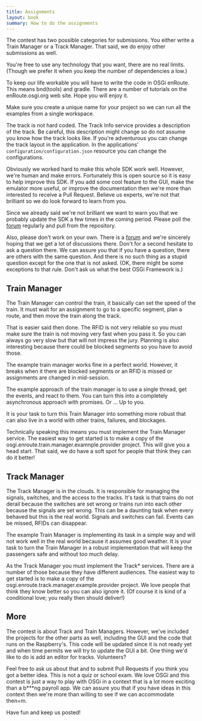 ```yaml
---
title: Assignments
layout: book
summary: How to do the assignments
---
```


The contest has two possible categories for submissions. You either write a Train Manager or a Track Manager. That said, we do enjoy other submissions as well.

You're free to use any technology that you want, there are no real limits. (Though we prefer it when you keep the number of dependencies a low.) 

To keep our life workable you will have to write the code in OSGi enRoute. This means bnd(tools) and gradle. There are a number of tutorials on the enRoute.osgi.org web site. Hope you will enjoy it.

Make sure you create a unique name for your project so we can run all the examples from a single workspace.

The track is not hard coded. The Track Info service provides a description of the track. Be careful, this description might change so do not assume you know how the track looks like. If you're adventurous you can change the track layout in the application. In the applications' `configuration/configuration.json` resource you can change the configurations.

Obviously we worked hard to make this whole SDK work well. However, we're human and make errors. Fortunately this is open source so it is easy to help improve this SDK. If you add some cool feature to the GUI, make the emulator more useful, or improve the documentation then we're more than interested to receive a Pull Request. Believe us experts, we're not that brilliant so we do look forward to learn from you.

Since we already said we're not brilliant we want to warn you that we probably update the SDK a few times in the coming period. Please poll the [forum][forum] regularly and pull from the repository.

Also, please don't work on your own. There is a [forum][forum] and we're sincerely hoping that we get a lot of discussions there. Don't for a second hesitate to ask a question there. We can assure you that if you have a question, there are others with the same question. And there is no such thing as a stupid question except for the one that is not asked. (OK, there might be some exceptions to that rule. Don't ask us what the best OSGi Framework is.)

## Train Manager

The Train Manager can control the train, it basically can set the speed of the train. It must wait for an assignment to go to a specific segment, plan a route, and then move the train along the track.


That is easier said then done. The RFID is not very reliable so you must make sure the train is not moving very fast when you pass it. So you can always go very slow but that will not impress the jury. Planning is also interesting because there could be blocked segments so you have to avoid those.

The example train manager works fine in a perfect world. However, it breaks when it there are blocked segments or an RFID is missed or assignments are changed in mid-session. 

The example approach of the train manager is to use a single thread, get the events, and react to them. You can turn this into a completely asynchronous approach with promises. Or ... Up to you.  

It is your task to turn this Train Manager into something more robust that can also live in a world with other trains, failures, and blockages. 

Technically speaking this means you must implement the Train Manager service. The easiest way to get started is to make a copy of the osgi.enroute.train.manager.examnple.provider project. This will give you a head start. That said, we do have a soft spot for people that think they can do it better!

## Track Manager

The Track Manager is in the clouds. It is responsible for managing the signals, switches, and the access to the tracks. It's task is that trains do not derail because the switches are set wrong or trains run into each other because the signals are set wrong. This can be a daunting task when every behaved but this is the real world. Signals and switches can fail. Events can be missed, RFIDs can disappear.

The example Train Manager is implementing its task in a simple way and will not work well in the real world because it assumes good weather. It is your task to turn the Train Manager in a robust implementation that will keep the passengers safe and without too much delay.

As the Track Manager you must implement the Track* services. There are a number of those because they have different audiences. The easiest way to get started is to make a copy of the osgi.enroute.track.manager.example.provider project. We love people that think they know better so you can also ignore it. (Of course it is kind of a conditional love; you really then should deliver!)

## More

The contest is about Track and Train Managers. However, we've included the projects for the other parts as well, including the GUI and the code that runs on the Raspberry's. This code will be updated since it is not ready yet and when time permits we will try to update the GUI a bit. One thing we'd like to do is add an editor for tracks. Volunteers?

Feel free to ask us about that and to submit Pull Requests if you think you got a better idea. This is not a quiz or school exam. We love OSGi and this contest is just a way to play with OSGi in a context that is a lot more exciting than a b***ng payroll app. We can assure you that if you have ideas in this context then we're more than willing to see if we can accommodate then=m.   

Have fun and keep us posted!

[forum]: http://enroute.osgi.org/trains/900-forum.html
